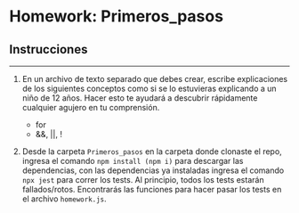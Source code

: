 # Homework: Primeros_pasos

## Instrucciones
---
1. En un archivo de texto separado que debes crear, escribe explicaciones de los siguientes conceptos como si se lo estuvieras explicando a un niño de 12 años. Hacer esto te ayudará a descubrir rápidamente cualquier agujero en tu comprensión.

	* for
    * &&, ||, !


2. Desde la carpeta `Primeros_pasos` en la carpeta donde clonaste el repo, ingresa el comando `npm install (npm i)` para descargar las dependencias, con las dependencias ya instaladas ingresa el comando `npx jest` para correr los tests. Al principio, todos los tests estarán fallados/rotos. Encontrarás las funciones para hacer pasar los tests en el archivo `homework.js`.